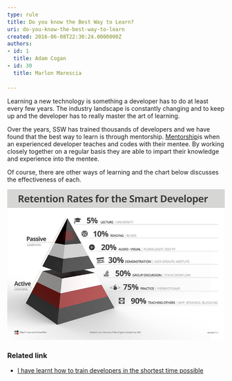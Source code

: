 ```yaml
---
type: rule
title: Do you know the Best Way to Learn?
uri: do-you-know-the-best-way-to-learn
created: 2016-06-08T22:30:24.0000000Z
authors:
- id: 1
  title: Adam Cogan
- id: 30
  title: Marlon Marescia

---
```


Learning a new technology is something a developer has to do at least every few years. The industry landscape is constantly changing and to keep up and the developer has to really master the art of learning.

Over the years, SSW has trained thousands of developers and we have found that the best way to learn is through mentorship. [Mentorship​](http://adamcogan.com/2016/06/06/train-devs-quickly/) ​is when an experienced developer teaches and codes with their mentee. By working closely together on a regular basis they are able to impart their knowledge and experience into the mentee.

Of course, there are other ways of learning and the chart below discusses the effectiveness of each.​​

![](learn-rate.png)
 
### ​Related link​

- [I have learnt how to train developers in the shortest time possible](http://adamcogan.com/2016/06/06/train-devs-quickly/ "I have learnt how to train developers in the shortest time possible")​
